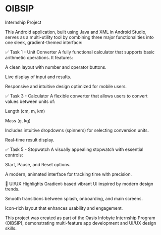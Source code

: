 # OIBSIP
Internship Project

This Android application, built using Java and XML in Android Studio, serves as a multi-utility tool by combining three major functionalities into one sleek, gradient-themed interface:

✅ Task 1 - Unit Converter 
A fully functional calculator that supports basic arithmetic operations. It features:

A clean layout with number and operator buttons.

Live display of input and results.

Responsive and intuitive design optimized for mobile users.

✅ Task 3 - Calculator
A flexible converter that allows users to convert values between units of:

Length (cm, m, km)

Mass (g, kg)

Includes intuitive dropdowns (spinners) for selecting conversion units.

Real-time result display.

✅ Task 5 - Stopwatch
A visually appealing stopwatch with essential controls:

Start, Pause, and Reset options.

A modern, animated interface for tracking time with precision.

🎨 UI/UX Highlights
Gradient-based vibrant UI inspired by modern design trends.

Smooth transitions between splash, onboarding, and main screens.

Icon-rich layout that enhances usability and engagement.

This project was created as part of the Oasis Infobyte Internship Program (OIBSIP), demonstrating multi-feature app development and UI/UX design skills.
